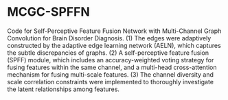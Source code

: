 # MCGC-SPFFN
Code for Self-Perceptive Feature Fusion Network with Multi-Channel Graph Convolution for Brain Disorder Diagnosis.
(1) The edges were adaptively constructed by the adaptive edge learning network (AELN), which captures the subtle discrepancies of graphs.
(2) A self-perceptive feature fusion (SPFF) module, which includes an accuracy-weighted voting strategy for fusing features within the same channel, and a multi-head cross-attention mechanism for fusing multi-scale features. 
(3) The channel diversity and scale correlation constraints were implemented to thoroughly investigate the latent relationships among features.
